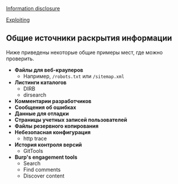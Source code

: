[Information disclosure](https://portswigger.net/web-security/information-disclosure)

[Exploiting](https://portswigger.net/web-security/information-disclosure/exploiting)

## Общие источники раскрытия информации

Ниже приведены некоторые общие примеры мест, где можно проверить.

- **Файлы для веб-краулеров**
	- Например, `/robots.txt` или `/sitemap.xml`
- **Листинги каталогов**
	- DIRB
	- dirsearch
- **Комментарии разработчиков**
- **Сообщения об ошибках**
- **Данные для отладки**
- **Страницы учетных записей пользователей**
- **Файлы резервного копирования**
- **Небезопасная конфигурация**
	- http trace
- **История контроля версий**
	- GitTools
- **Burp's engagement tools**
	- Search
	- Find comments
	- Discover content